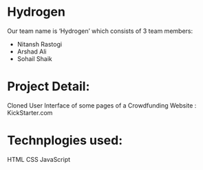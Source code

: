 # Hydrogen
Our team name is ‘Hydrogen’ which consists of 3 team members:
* Nitansh Rastogi
* Arshad Ali
* Sohail Shaik
# Project Detail:
Cloned User Interface of some pages of a Crowdfunding Website : KickStarter.com
# Technplogies used:
HTML
CSS
JavaScript


